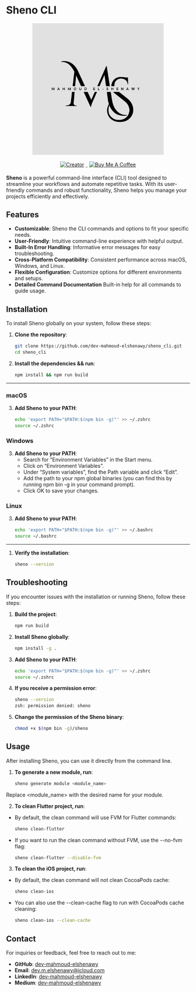 # Sheno CLI

<div style="text-align: center;">
    <img src="./assets/logo.png" alt="Sheno CLI" width="360" style="margin-bottom: 10px;"/> 
    <div style="display: inline-block; vertical-align: middle;">
        <a href="https://www.linkedin.com/in/dev-mahmoud-elshenawy/">
            <img src="https://img.shields.io/badge/Creator-Mahmoud%20El%20Shenawy-blue" alt="Creator" style="margin: 5px;">
        </a>
        <a href="https://www.buymeacoffee.com/m.elshenawy" target="_blank">
            <img src="https://cdn.buymeacoffee.com/buttons/default-orange.png" alt="Buy Me A Coffee" width="174" style="margin: 5px;">
        </a>
    </div>
</div>

**Sheno** is a powerful command-line interface (CLI) tool designed to streamline your workflows and automate repetitive tasks. With its user-friendly commands and robust functionality, Sheno helps you manage your projects efficiently and effectively.

## Features

- **Customizable**: Sheno the CLI commands and options to fit your specific needs.
- **User-Friendly**: Intuitive command-line experience with helpful output.
- **Built-In Error Handling**: Informative error messages for easy troubleshooting.
- **Cross-Platform Compatibility**: Consistent performance across macOS, Windows, and Linux.
- **Flexible Configuration**: Customize options for different environments and setups.
- **Detailed Command Documentation** Built-in help for all commands to guide usage.

## Installation

To install Sheno globally on your system, follow these steps:

1. **Clone the repository**:
   ```bash
   git clone https://github.com/dev-mahmoud-elshenawy/sheno_cli.git
   cd sheno_cli
   ```

2. **Install the dependencies && run**:
   ```bash
   npm install && npm run build
   ```   
***

### macOS

3. **Add Sheno to your PATH**:
   ```bash
   echo 'export PATH="$PATH:$(npm bin -g)"' >> ~/.zshrc
   source ~/.zshrc
   ```   

### Windows

3. **Add Sheno to your PATH**:
	- Search for “Environment Variables” in the Start menu.
	- Click on “Environment Variables”.
	- Under “System variables”, find the Path variable and click “Edit”.
	- Add the path to your npm global binaries (you can find this by running npm bin -g in your command prompt).
	- Click OK to save your changes.

### Linux

3. **Add Sheno to your PATH**:
   ```bash
   echo 'export PATH="$PATH:$(npm bin -g)"' >> ~/.bashrc
   source ~/.bashrc
   ```   

***

1. **Verify the installation**:
   ```bash
   sheno --version
   ```      

## Troubleshooting

If you encounter issues with the installation or running Sheno, follow these steps:

1. **Build the project**:
   ```bash
   npm run build
   ```

2. **Install Sheno globally**:
   ```bash
   npm install -g .
   ```

3. **Add Sheno to your PATH**:
   ```bash
   echo 'export PATH="$PATH:$(npm bin -g)"' >> ~/.zshrc
   source ~/.zshrc
   ```

4. **If you receive a permission error**:
   ```bash
   sheno --version
   zsh: permission denied: sheno
   ```

5. **Change the permission of the Sheno binary**:
   ```bash
   chmod +x $(npm bin -g)/sheno
   ```


## Usage

After installing Sheno, you can use it directly from the command line.

1. **To generate a new module, run**:
   ```bash
   sheno generate module <module_name>
   ```    

Replace <module_name> with the desired name for your module.

2. **To clean Flutter project, run**:

- By default, the clean command will use FVM for Flutter commands:

   ```bash
   sheno clean-flutter
   ```

- If you want to run the clean command without FVM, use the --no-fvm flag:

   ```bash
   sheno clean-flutter --disable-fvm
   ```

3. **To clean the iOS project, run**:
   
- By default, the clean command will not clean CocoaPods cache:

   ```bash
   sheno clean-ios
   ```

- You can also use the --clean-cache flag to run with CocoaPods cache cleaning:
   ```bash
   sheno clean-ios --clean-cache
   ```

## Contact

For inquiries or feedback, feel free to reach out to me:

- **GitHub**: [dev-mahmoud-elshenawy](https://github.com/dev-mahmoud-elshenawy)
- **Email**: [dev.m.elshenawy@icloud.com](mailto:dev.m.elshenawy@icloud.com)
- **LinkedIn**: [dev-mahmoud-elshenawy](https://www.linkedin.com/in/dev-mahmoud-elshenawy)
- **Medium**: [dev-mahmoud-elshenawy](https://medium.com/@dev-mahmoud-elshenawy)